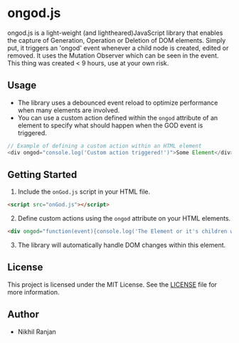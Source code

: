 # ongod.js

ongod.js is a light-weight (and lightheared)JavaScript library that enables the capture of Generation, Operation or Deletion of DOM elements. Simply put, it triggers an 'ongod' event whenever a child node is created, edited or removed. It uses the Mutation Observer which can be seen in the event. This thing was created < 9 hours, use at your own risk.

## Usage

- The library uses a debounced event reload to optimize performance when many elements are involved.
- You can use a custom action defined within the `ongod` attribute of an element to specify what should happen when the GOD event is triggered.

```javascript
// Example of defining a custom action within an HTML element
<div ongod="console.log('Custom action triggered!')">Some Element</div>
```

## Getting Started

1. Include the `onGod.js` script in your HTML file.

```html
<script src="onGod.js"></script>
```

2. Define custom actions using the `ongod` attribute on your HTML elements.

```html
<div ongod="function(event){console.log('The Element or it's children were changed.')}">Some Element</div>
```

3. The library will automatically handle DOM changes within this element.

## License

This project is licensed under the MIT License. See the [LICENSE](LICENSE) file for more information.

## Author

- Nikhil Ranjan
